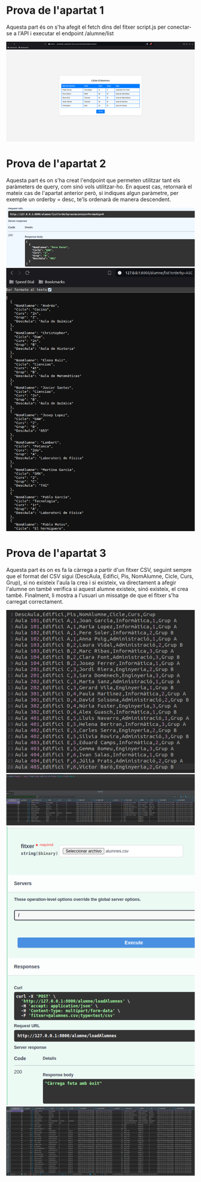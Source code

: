# Prova de l'apartat 1
Aquesta part és on s'ha afegit el fetch dins del fitxer script.js per conectar-se a l'API i executar el endpoint /alumne/list

![Foto prova de la pàgina index.html](imatges/prova1.png)

# Prova de l'apartat 2
Aquesta part és on s'ha creat l'endpoint que permeten utilitzar tant els paràmeters de query, com sinó vols utilitzar-ho. En aquest cas, retornarà el mateix cas de l'apartat 
anterior però, si indiques algun paràmetre, per exemple un orderby = desc, te'ls ordenarà de manera descendent.


![Foto prova d'aquest apartat utilitzant el swagger](imatges/prova2swagger.png)
![Foto prova d'aquest apartat utilitzant els endpoints manualment](imatges/prova2normal.png)

# Prova de l'apartat 3
Aquesta part és on es fa la càrrega a partir d'un fitxer CSV, seguint sempre que el format del CSV sigui (DescAula, Edifici, Pis, NomAlumne, Cicle, Curs, Grup), si no existeix l'aula la crea i si existeix, va directament a afegir l'alumne on també verifica si aquest alumne existeix, sinó existeix, el crea també. Finalment, li mostra a l'usuari un missatge de que el fitxer s'ha carregat correctament.

![Foto que mostra el contingut del meu CSV a utilitzar](imatges/contingutCSV.png)
![Foto del contingut de la base de dades abans de fer la càrrega](imatges/contingutBBDDAbans.png)
![Foto que mostra el missatge de la càrrega](imatges/missatgeCarrega.png)
![Foto del contingut de la base de dades després de fer la càrrega](imatges/contingutBBDDDespres.png)

